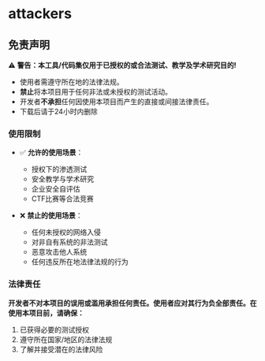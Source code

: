 # attackers

## 免责声明

⚠️ **警告：本工具/代码集仅用于已授权的或合法测试、教学及学术研究目的!**

- 使用者需遵守所在地的法律法规。
- **禁止**将本项目用于任何非法或未授权的测试活动。
- 开发者**不承担**任何因使用本项目而产生的直接或间接法律责任。
- 下载后请于24小时内删除


### 使用限制
- ✅ **允许的使用场景**：
  - 授权下的渗透测试
  - 安全教学与学术研究
  - 企业安全自评估
  - CTF比赛等合法竞赛

- ❌ **禁止的使用场景**：
  - 任何未授权的网络入侵
  - 对非自有系统的非法测试
  - 恶意攻击他人系统
  - 任何违反所在地法律法规的行为


### 法律责任
**开发者不对本项目的误用或滥用承担任何责任。使用者应对其行为负全部责任。在使用本项目前，请确保：**
1. 已获得必要的测试授权
2. 遵守所在国家/地区的法律法规
3. 了解并接受潜在的法律风险










